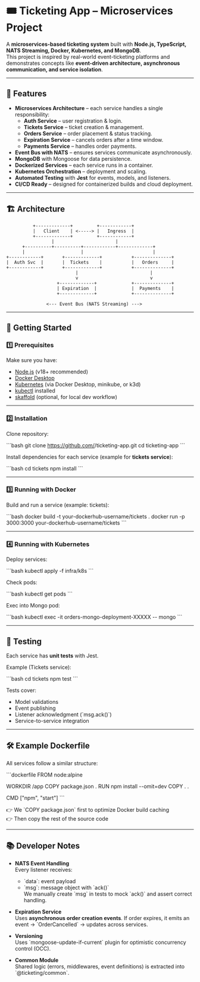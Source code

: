 # 🎟️ Ticketing App – Microservices Project

A **microservices-based ticketing system** built with **Node.js, TypeScript, NATS Streaming, Docker, Kubernetes, and MongoDB**.  
This project is inspired by real-world event-ticketing platforms and demonstrates concepts like **event-driven architecture, asynchronous communication, and service isolation**.

---

## 📌 Features

- **Microservices Architecture** – each service handles a single responsibility:
  - **Auth Service** – user registration & login.
  - **Tickets Service** – ticket creation & management.
  - **Orders Service** – order placement & status tracking.
  - **Expiration Service** – cancels orders after a time window.
  - **Payments Service** – handles order payments.
- **Event Bus with NATS** – ensures services communicate asynchronously.
- **MongoDB** with Mongoose for data persistence.
- **Dockerized Services** – each service runs in a container.
- **Kubernetes Orchestration** – deployment and scaling.
- **Automated Testing** with **Jest** for events, models, and listeners.
- **CI/CD Ready** – designed for containerized builds and cloud deployment.

---

## 🏗️ Architecture

```plaintext
          +-------------+         +------------+
          |   Client    | <-----> |   Ingress  |
          +-------------+         +------------+
                 |                       |
      +----------+----------+------------+-------------+
      |                     |                          |
+------------+       +-------------+           +--------------+
|  Auth Svc  |       |  Tickets    |           |   Orders     |
+------------+       +-------------+           +--------------+
                          |                           |
                          v                           v
                   +-------------+             +--------------+
                   | Expiration  |             |  Payments    |
                   +-------------+             +--------------+

               <--- Event Bus (NATS Streaming) --->
```

---

## 🚀 Getting Started

### 1️⃣ Prerequisites

Make sure you have:

- [Node.js](https://nodejs.org/) (v18+ recommended)
- [Docker Desktop](https://www.docker.com/products/docker-desktop)
- [Kubernetes](https://kubernetes.io/) (via Docker Desktop, minikube, or k3d)
- [kubectl](https://kubernetes.io/docs/tasks/tools/install-kubectl/) installed
- [skaffold](https://skaffold.dev/) (optional, for local dev workflow)

---

### 2️⃣ Installation

Clone repository:

\`\`\`bash
git clone https://github.com/<your-username>/ticketing-app.git
cd ticketing-app
\`\`\`

Install dependencies for each service (example for **tickets service**):

\`\`\`bash
cd tickets
npm install
\`\`\`

---

### 3️⃣ Running with Docker

Build and run a service (example: tickets):

\`\`\`bash
docker build -t your-dockerhub-username/tickets .
docker run -p 3000:3000 your-dockerhub-username/tickets
\`\`\`

---

### 4️⃣ Running with Kubernetes

Deploy services:

\`\`\`bash
kubectl apply -f infra/k8s
\`\`\`

Check pods:

\`\`\`bash
kubectl get pods
\`\`\`

Exec into Mongo pod:

\`\`\`bash
kubectl exec -it orders-mongo-deployment-XXXXX -- mongo
\`\`\`

---

## 🧪 Testing

Each service has **unit tests** with Jest.

Example (Tickets service):

\`\`\`bash
cd tickets
npm test
\`\`\`

Tests cover:

- Model validations
- Event publishing
- Listener acknowledgment (\`msg.ack()\`)
- Service-to-service integration

---

## 🛠️ Example Dockerfile

All services follow a similar structure:

\`\`\`dockerfile
FROM node:alpine

WORKDIR /app
COPY package.json .
RUN npm install --omit=dev
COPY . .

CMD ["npm", "start"]
\`\`\`

👉 We \`COPY package.json\` first to optimize Docker build caching  
👉 Then copy the rest of the source code

---

## 📚 Developer Notes

- **NATS Event Handling**  
  Every listener receives:

  - \`data\`: event payload
  - \`msg\`: message object with \`ack()\`  
    We manually create \`msg\` in tests to mock \`ack()\` and assert correct handling.

- **Expiration Service**  
  Uses **asynchronous order creation events**. If order expires, it emits an event → \`OrderCancelled\` → updates across services.

- **Versioning**  
  Uses \`mongoose-update-if-current\` plugin for optimistic concurrency control (OCC).

- **Common Module**  
  Shared logic (errors, middlewares, event definitions) is extracted into \`@ticketing/common\`.
